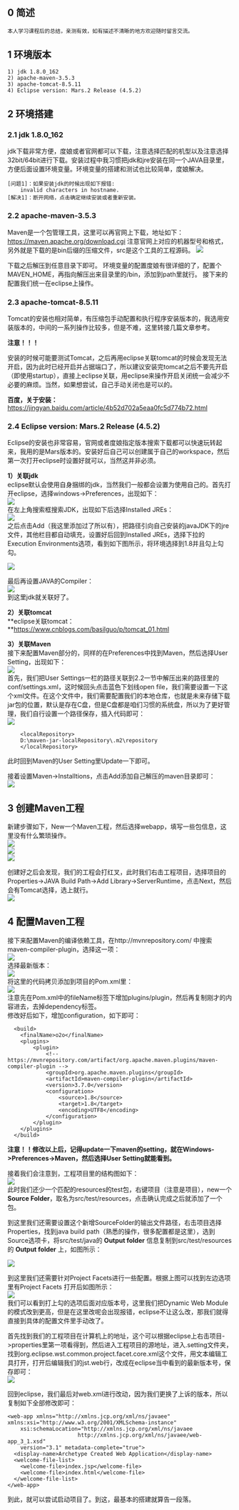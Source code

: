 ## 0 简述
	本人学习课程后的总结，亲测有效，如有描述不清晰的地方欢迎随时留言交流。
	
## 1 环境版本
	1) jdk 1.8.0_162
	2) apache-maven-3.5.3
	3) apache-tomcat-8.5.11
	4) Eclipse version: Mars.2 Release (4.5.2)

## 2 环境搭建

### 2.1 jdk 1.8.0_162
jdk下载非常方便，度娘或者官网都可以下载，注意选择匹配的机型以及注意选择32bit/64bit进行下载。安装过程中我习惯把jdk和jre安装在同一个JAVA目录里，方便后面设置环境变量。环境变量的搭建和测试也比较简单，度娘解决。
	
	[问题1]：如果安装jdk的时候出现如下报错:
		invalid characters in hostname.
	[解决1]：断开网络，点击确定继续安装或者重新安装。


### 2.2 apache-maven-3.5.3
Maven是一个包管理工具，这里可以再官网上下载，地址如下：
https://maven.apache.org/download.cgi
注意官网上对应的机器型号和格式，另外就是下载的是bin后缀的压缩文件，src是这个工具的工程源码。
![](https://raw.githubusercontent.com/Palameng/MyDoc/master/%E7%8E%AF%E5%A2%83%E6%90%AD%E5%BB%BA%E7%9B%B8%E5%85%B3/pics/1.png)  

下载之后解压到任意目录下即可。
环境变量的配置度娘有很详细的了，配置个MAVEN_HOME，再指向解压出来目录里的/bin，添加到path里就行。
接下来的配置我们统一在eclipse上操作。

### 2.3 apache-tomcat-8.5.11
Tomcat的安装也相对简单，有压缩包手动配置和执行程序安装版本的，我选用安装版本的，中间的一系列操作比较多，但是不难，这里转接几篇文章参考。

**注意！！！**  

安装的时候可能要测试Tomcat，之后再用eclipse关联tomcat的时候会发现无法开启，因为此时已经开启并占据端口了，所以建议安装完tomcat之后不要先开启（即使用startup），直接上eclipse关联，用eclipse来操作开启关闭统一会减少不必要的麻烦。当然，如果想尝试，自己手动关闭也是可以的。

**百度，关于安装：**  
https://jingyan.baidu.com/article/4b52d702a5eaa0fc5d774b72.html

### 2.4 Eclipse version: Mars.2 Release (4.5.2)
Eclipse的安装也非常容易，官网或者度娘指定版本搜索下载都可以快速玩转起来，我用的是Mars版本的。安装好后自己可以创建属于自己的workspace，然后第一次打开eclipse时设置好就可以，当然这并非必须。  

**1）关联jdk**  
eclipse默认会使用自身捆绑的jdk，当然我们一般都会设置为使用自己的。首先打开eclipse，选择windows->Preferences，出现如下：  
![](https://raw.githubusercontent.com/Palameng/MyDoc/master/%E7%8E%AF%E5%A2%83%E6%90%AD%E5%BB%BA%E7%9B%B8%E5%85%B3/pics/2.png)  
在左上角搜索框搜索JDK，出现如下后选择Installed JREs：  
![](https://raw.githubusercontent.com/Palameng/MyDoc/master/%E7%8E%AF%E5%A2%83%E6%90%AD%E5%BB%BA%E7%9B%B8%E5%85%B3/pics/3.png)  
之后点击Add（我这里添加过了所以有），把路径引向自己安装的javaJDK下的jre文件，其他栏目都自动填充，设置好后回到Installed JREs，选择下拉的Execution Environments选项，看到如下图所示，将环境选择到1.8并且勾上勾勾。  

![](https://raw.githubusercontent.com/Palameng/MyDoc/master/%E7%8E%AF%E5%A2%83%E6%90%AD%E5%BB%BA%E7%9B%B8%E5%85%B3/pics/4.png)  

最后再设置JAVA的Compiler：  
![](https://raw.githubusercontent.com/Palameng/MyDoc/master/%E7%8E%AF%E5%A2%83%E6%90%AD%E5%BB%BA%E7%9B%B8%E5%85%B3/pics/5.png)    
到这里jdk就关联好了。  
  
**2）关联tomcat**  
**eclipse关联tomcat：**https://www.cnblogs.com/basilguo/p/tomcat_01.html
  
**3）关联Maven**  
接下来配置Maven部分的，同样的在Preferences中找到Maven，然后选择User Setting，出现如下：  
![](https://raw.githubusercontent.com/Palameng/MyDoc/master/%E7%8E%AF%E5%A2%83%E6%90%AD%E5%BB%BA%E7%9B%B8%E5%85%B3/pics/6.png)    
首先，我们把User Settings一栏的路径关联到2.2一节中解压出来的路径里的conf/settings.xml，这时候回头点击蓝色下划线open file，我们需要设置一下这个xml文件。在这个文件中，我们需要配置我们的本地仓库，也就是未来存储下载jar包的位置，默认是存在C盘，但是C盘都是咱们习惯的系统盘，所以为了更好管理，我们自行设置一个路径保存，插入代码即可：  
![](https://raw.githubusercontent.com/Palameng/MyDoc/master/%E7%8E%AF%E5%A2%83%E6%90%AD%E5%BB%BA%E7%9B%B8%E5%85%B3/pics/7.png)  

```
	<localRepository>
	D:\maven-jar-localRepository\.m2\repository
	</localRepository>
```
此时回到Maven的User Setting里Update一下即可。  
  
接着设置Maven->Installtions，点击Add添加自己解压的maven目录即可：  
![](https://raw.githubusercontent.com/Palameng/MyDoc/master/%E7%8E%AF%E5%A2%83%E6%90%AD%E5%BB%BA%E7%9B%B8%E5%85%B3/pics/8.png)  

  
## 3 创建Maven工程

新建步骤如下，New一个Maven工程，然后选择webapp，填写一些包信息，这里没有什么繁琐操作。  
![](https://raw.githubusercontent.com/Palameng/MyDoc/master/%E7%8E%AF%E5%A2%83%E6%90%AD%E5%BB%BA%E7%9B%B8%E5%85%B3/pics/9.png)  
![](https://raw.githubusercontent.com/Palameng/MyDoc/master/%E7%8E%AF%E5%A2%83%E6%90%AD%E5%BB%BA%E7%9B%B8%E5%85%B3/pics/10.png)  
![](https://raw.githubusercontent.com/Palameng/MyDoc/master/%E7%8E%AF%E5%A2%83%E6%90%AD%E5%BB%BA%E7%9B%B8%E5%85%B3/pics/11.png)  

创建好之后会发现，我们的工程会打红叉，此时我们右击工程项目，选择项目的Properties->JAVA Build Path->Add Library->ServerRuntime，点击Next，然后会有Tomcat选择，选上就行。  
![](https://raw.githubusercontent.com/Palameng/MyDoc/master/%E7%8E%AF%E5%A2%83%E6%90%AD%E5%BB%BA%E7%9B%B8%E5%85%B3/pics/12.png)  
  
  
## 4 配置Maven工程
接下来配置Maven的编译依赖工具，在http://mvnrepository.com/ 中搜索maven-compiler-plugin，选择这一项：  
![](https://raw.githubusercontent.com/Palameng/MyDoc/master/%E7%8E%AF%E5%A2%83%E6%90%AD%E5%BB%BA%E7%9B%B8%E5%85%B3/pics/13.png)  
选择最新版本：  
![](https://raw.githubusercontent.com/Palameng/MyDoc/master/%E7%8E%AF%E5%A2%83%E6%90%AD%E5%BB%BA%E7%9B%B8%E5%85%B3/pics/14.png)  
将这里的代码拷贝添加到项目的Pom.xml里：  
![](https://raw.githubusercontent.com/Palameng/MyDoc/master/%E7%8E%AF%E5%A2%83%E6%90%AD%E5%BB%BA%E7%9B%B8%E5%85%B3/pics/15.png)  
注意先在Pom.xml中的fileName标签下增加plugins/plugin，然后再复制刚才的内容进去，去掉dependency标签。  
修改好后如下，增加configuration，如下即可：  

```
  <build>
    <finalName>o2o</finalName>
    <plugins>
    	<plugin>
			<!-- https://mvnrepository.com/artifact/org.apache.maven.plugins/maven-compiler-plugin -->
		    <groupId>org.apache.maven.plugins</groupId>
		    <artifactId>maven-compiler-plugin</artifactId>
		    <version>3.7.0</version>
		    <configuration>
		        <source>1.8</source>
		        <target>1.8</target>
		        <encoding>UTF8</encoding>
		    </configuration>
    	</plugin>
    </plugins>
  </build>
```
**注意！！修改以上后，记得update一下maven的setting，就在Windows->Preferences->Maven，然后选择User Setting就能看到。**  

接着我们会注意到，工程项目里的结构图如下：  
![](https://raw.githubusercontent.com/Palameng/MyDoc/master/%E7%8E%AF%E5%A2%83%E6%90%AD%E5%BB%BA%E7%9B%B8%E5%85%B3/pics/16.png)  
此时我们还少一个匹配的resources的test包，右键项目（注意是项目），new一个**Source Folder**，取名为src/test/resources，点击确认完成之后就添加了一个包。  
  
到这里我们还需要设置这个新增SourceFolder的输出文件路径，右击项目选择Properties，找到java build path（熟悉的操作，很多配置都是这里），选到Source选项卡，将src/test/java的 **Output folder** 信息复制到src/test/resources的 **Output folder** 上，如图所示：  

![](https://raw.githubusercontent.com/Palameng/MyDoc/master/%E7%8E%AF%E5%A2%83%E6%90%AD%E5%BB%BA%E7%9B%B8%E5%85%B3/pics/17.png)  

到这里我们还需要针对Project Facets进行一些配置。根据上图可以找到左边选项里有Project Facets 打开后如图所示：  
![](https://raw.githubusercontent.com/Palameng/MyDoc/master/%E7%8E%AF%E5%A2%83%E6%90%AD%E5%BB%BA%E7%9B%B8%E5%85%B3/pics/18.png)  
我们可以看到打上勾的选项后面对应版本号，这里我们把Dynamic Web Module的模式改到更高，但是在这里改呢会出现报错，eclipse不让这么改，那我们就得直接到具体的配置文件里手动改了。  
  
首先找到我们的工程项目在计算机上的地址，这个可以根据eclipse上右击项目->properties里第一项看得到，然后进入工程项目的源地址，进入.setting文件夹，找到org.eclipse.wst.common.project.facet.core.xml这个文件，用文本编辑工具打开，打开后编辑我们的jst.web行，改成在eclipse当中看到的最新版本号，保存即可：  
![](https://raw.githubusercontent.com/Palameng/MyDoc/master/%E7%8E%AF%E5%A2%83%E6%90%AD%E5%BB%BA%E7%9B%B8%E5%85%B3/pics/19.png)  
  
回到eclipse，我们最后对web.xml进行改动，因为我们更换了上诉的版本，所以复制如下全部修改即可：  

```
<web-app xmlns="http://xmlns.jcp.org/xml/ns/javaee" xmlns:xsi="http://www.w3.org/2001/XMLSchema-instance"
	xsi:schemaLocation="http://xmlns.jcp.org/xml/ns/javaee
                      http://xmlns.jcp.org/xml/ns/javaee/web-app_3_1.xsd"
	version="3.1" metadata-complete="true">
  <display-name>Archetype Created Web Application</display-name>
  <welcome-file-list>
  	<welcome-file>index.jsp</welcome-file>
  	<welcome-file>index.html</welcome-file>
  </welcome-file-list>
</web-app>

```

到此，就可以尝试启动项目了。到这，最基本的搭建就算告一段落。  






